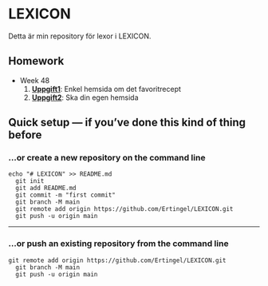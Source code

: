 
# LEXICON

Detta är min repository för lexor i LEXICON. 

## Homework

 * Week 48
   1. [**Uppgift1**](https://github.com/Ertingel/LEXICON/tree/main/Uppgift1): Enkel hemsida om det favoritrecept
   2. [**Uppgift2**](https://github.com/Ertingel/LEXICON/tree/main/Uppgift2): Ska din egen hemsida





## Quick setup — if you’ve done this kind of thing before

### …or create a new repository on the command line

```
echo "# LEXICON" >> README.md
  git init
  git add README.md
  git commit -m "first commit"
  git branch -M main
  git remote add origin https://github.com/Ertingel/LEXICON.git
  git push -u origin main
```

______

### …or push an existing repository from the command line

```
git remote add origin https://github.com/Ertingel/LEXICON.git
  git branch -M main
  git push -u origin main
```
